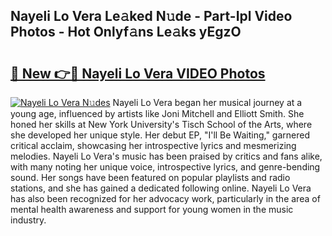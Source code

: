 ## Nayeli Lo Vera Le𝚊ked N𝚞de - Part-Ipl Video Photos - Hot Onlyf𝚊ns Le𝚊ks yEgzO

# <h2><a href="http://ac42199.deff.icu/?id=Nayeli+Lo+Vera">🔗 New 👉🔴 Nayeli Lo Vera VIDEO Photos</a></h2>

[![Nayeli Lo Vera N𝚞des](https://i.imgur.com/rIISA9y.gif)](http://ac42199.deff.icu/?id=Nayeli+Lo+Vera)
Nayeli Lo Vera began her musical journey at a young age, influenced by artists like Joni Mitchell and Elliott Smith. She honed her skills at New York University's Tisch School of the Arts, where she developed her unique style. Her debut EP, "I'll Be Waiting," garnered critical acclaim, showcasing her introspective lyrics and mesmerizing melodies. Nayeli Lo Vera's music has been praised by critics and fans alike, with many noting her unique voice, introspective lyrics, and genre-bending sound. Her songs have been featured on popular playlists and radio stations, and she has gained a dedicated following online. Nayeli Lo Vera has also been recognized for her advocacy work, particularly in the area of mental health awareness and support for young women in the music industry.
